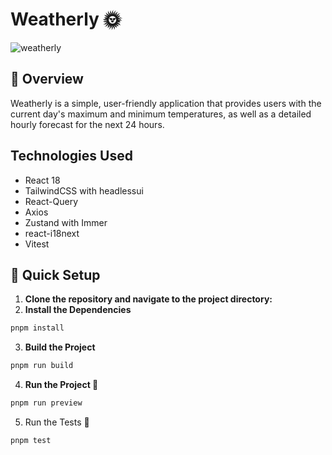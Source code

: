 # Weatherly 🌞

![weatherly](https://user-images.githubusercontent.com/6444928/275372584-93b727ee-9080-4a7f-a387-9397330179c5.png)

## 📘 Overview

Weatherly is a simple, user-friendly application that provides users with the current day's maximum and minimum temperatures, as well as a detailed hourly forecast for the next 24 hours.

## Technologies Used

- React 18
- TailwindCSS with headlessui
- React-Query
- Axios
- Zustand with Immer
- react-i18next
- Vitest

## 🚀 Quick Setup

1. **Clone the repository and navigate to the project directory:**
2. **Install the Dependencies**

```sh
pnpm install
```

3. **Build the Project**

```sh
pnpm run build
```

4. **Run the Project 🚀**

```sh
pnpm run preview
```

5. Run the Tests 🧪

```sh
pnpm test
```

